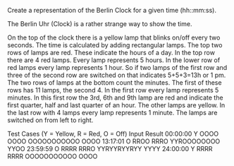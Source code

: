 Create a representation of the Berlin Clock for a given time (hh::mm:ss).

The Berlin Uhr (Clock) is a rather strange way to show the time.
 
On the top of the clock there is a yellow lamp that blinks on/off every two seconds. 
The time is calculated by adding rectangular lamps. The top two rows of lamps are red. These indicate the hours of a day. 
In the top row there are 4 red lamps. Every lamp represents 5 hours. In the lower row of red lamps every lamp represents 1 hour. 
So if two lamps of the first row and three of the second row are switched on that indicates 5+5+3=13h or 1 pm.
The two rows of lamps at the bottom count the minutes. The first of these rows has 11 lamps, the second 4. 
In the first row every lamp represents 5 minutes. 
In this first row the 3rd, 6th and 9th lamp are red and indicate the first quarter, half and last quarter of an hour. 
The other lamps are yellow. In the last row with 4 lamps every lamp represents 1 minute.
The lamps are switched on from left to right.

Test Cases (Y = Yellow, R = Red, O = Off)
Input Result 00:00:00 Y OOOO OOOO OOOOOOOOOOO OOOO
13:17:01 O RROO RRRO YYROOOOOOOO YYOO
23:59:59 O RRRR RRRO YYRYYRYYRYY YYYY
24:00:00 Y RRRR RRRR OOOOOOOOOOO OOOO